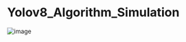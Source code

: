 # Yolov8_Algorithm_Simulation

![image](https://github.com/user-attachments/assets/6d3fefdc-351a-4d20-8357-bb4ebfc75601)
